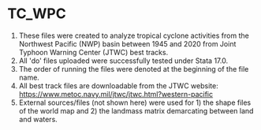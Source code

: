 # TC_WPC
1. These files were created to analyze tropical cyclone activities from the Northwest Pacific (NWP) basin between 1945 and 2020 from Joint Typhoon Warning Center (JTWC)    best tracks.
2. All 'do' files uploaded were successfully tested under Stata 17.0.
3. The order of running the files were denoted at the beginning of the file name. 
4. All best track files are downloadable from the JTWC website: https://www.metoc.navy.mil/jtwc/jtwc.html?western-pacific
5. External sources/files (not shown here) were used for 1) the shape files of the world map and 2) the landmass matrix demarcating between land and waters.
